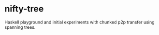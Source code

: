 nifty-tree
==========

Haskell playground and initial experiments with chunked p2p transfer using spanning trees.
